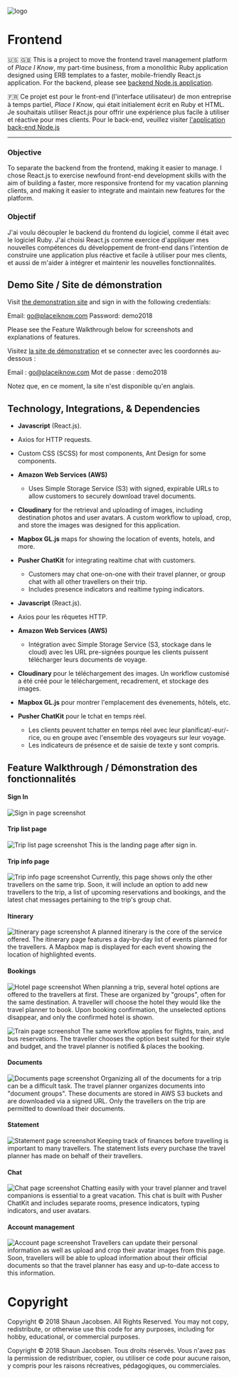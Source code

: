 ![logo](https://res.cloudinary.com/placeiknow/image/upload/c_scale,w_200/v1503588668/logo_shhvcy.png)
# Frontend
:us: :uk:
This is a project to move the frontend travel management platform of _Place I Know_, my part-time business, from a monolithic Ruby application designed using ERB templates to a faster, mobile-friendly React.js application. For the backend, please see [backend Node.js application](https://github.com/shaunjacobsen/place_i_know_backend_v2).

:fr:
Ce projet est pour le front-end (l'interface utilisateur) de mon entreprise à temps partiel, _Place I Know_, qui était initialement écrit en Ruby et HTML. Je souhaitais utiliser React.js pour offrir une expérience plus facile à utiliser et réactive pour mes clients. Pour le back-end, veuillez visiter [l'application back-end Node.js](https://github.com/shaunjacobsen/place_i_know_backend_v2)

---

### Objective
To separate the backend from the frontend, making it easier to manage. I chose React.js to exercise newfound front-end development skills with the aim of building a faster, more responsive frontend for my vacation planning clients, and making it easier to integrate and maintain new features for the platform.

### Objectif
J'ai voulu découpler le backend du frontend du logiciel, comme il était avec le logiciel Ruby. J'ai choisi React.js comme exercice d'appliquer mes nouvelles compétences du développement de front-end dans l'intention de construire une application plus réactive et facile à utiliser pour mes clients, et aussi de m'aider à intégrer et maintenir les nouvelles fonctionnalités.

## Demo Site / Site de démonstration
Visit [the demonstration site](http://http://placeiknow-frontend-staging.herokuapp.com/) and sign in with the following credentials:

Email: go@placeiknow.com
Password: demo2018

Please see the Feature Walkthrough below for screenshots and explanations of features.

Visitez [la site de démonstration](http://http://placeiknow-frontend-staging.herokuapp.com/) et se connecter avec les coordonnés au-dessous :

Email : go@placeiknow.com
Mot de passe : demo2018

Notez que, en ce moment, la site n'est disponible qu'en anglais.

## Technology, Integrations, & Dependencies
- **Javascript** (React.js).
- Axios for HTTP requests.
- Custom CSS (SCSS) for most components, Ant Design for some components.
- **Amazon Web Services (AWS)**
  - Uses Simple Storage Service (S3) with signed, expirable URLs to allow customers to securely download travel documents.
- **Cloudinary** for the retrieval and uploading of images, including destination photos and user avatars. A custom workflow to upload, crop, and store the images was designed for this application.
- **Mapbox GL.js** maps for showing the location of events, hotels, and more.
- **Pusher ChatKit** for integrating realtime chat with customers.
  - Customers may chat one-on-one with their travel planner, or group chat with all other travellers on their trip.
  - Includes presence indicators and realtime typing indicators.

- **Javascript** (React.js).
- Axios pour les rêquetes HTTP.
- **Amazon Web Services (AWS)**
  - Intégration avec Simple Storage Service (S3, stockage dans le cloud) avec les URL pre-signées pourque les clients puissent télécharger leurs documents de voyage.
- **Cloudinary** pour le téléchargement des images. Un workflow customisé a été créé pour le téléchargement, recadrement, et stockage des images.
- **Mapbox GL.js** pour montrer l'emplacement des évenements, hôtels, etc. 
- **Pusher ChatKit** pour le tchat en temps réel.
  - Les clients peuvent tchatter en temps réel avec leur planificat/-eur/-rice, ou en groupe avec l'ensemble des voyageurs sur leur voyage.
  - Les indicateurs de présence et de saisie de texte y sont compris.

## Feature Walkthrough / Démonstration des fonctionnalités
#### Sign In
![Sign in page screenshot](https://res.cloudinary.com/placeiknow/image/upload/v1527177649/demo/Sign_in.png)

#### Trip list page
![Trip list page screenshot](https://res.cloudinary.com/placeiknow/image/upload/v1527177560/demo/Main_screen.png)
This is the landing page after sign in.

#### Trip info page
![Trip info page screenshot](https://res.cloudinary.com/placeiknow/image/upload/v1527177641/demo/Trip_info.png)
Currently, this page shows only the other travellers on the same trip. Soon, it will include an option to add new travellers to the trip, a list of upcoming reservations and bookings, and the latest chat messages pertaining to the trip's group chat.

#### Itinerary
![Itinerary page screenshot](https://res.cloudinary.com/placeiknow/image/upload/v1527177688/demo/Itinerary.png)
A planned itinerary is the core of the service offered. The itinerary page features a day-by-day list of events planned for the travellers. A Mapbox map is displayed for each event showing the location of highlighted events.

#### Bookings
![Hotel page screenshot](https://res.cloudinary.com/placeiknow/image/upload/v1527177646/demo/Hotels.png)
When planning a trip, several hotel options are offered to the travellers at first. These are organized by "groups", often for the same destination. A traveller will choose the hotel they would like the travel planner to book. Upon booking confirmation, the unselected options disappear, and only the confirmed hotel is shown.

![Train page screenshot](https://res.cloudinary.com/placeiknow/image/upload/v1527177640/demo/Train.png)
The same workflow applies for flights, train, and bus reservations. The traveller chooses the option best suited for their style and budget, and the travel planner is notified & places the booking.

#### Documents
![Documents page screenshot](https://res.cloudinary.com/placeiknow/image/upload/v1527177640/demo/Documents.png)
Organizing all of the documents for a trip can be a difficult task. The travel planner organizes documents into "document groups". These documents are stored in AWS S3 buckets and are downloaded via a signed URL. Only the travellers on the trip are permitted to download their documents.

#### Statement
![Statement page screenshot](https://res.cloudinary.com/placeiknow/image/upload/v1527177641/demo/Statement.png)
Keeping track of finances before travelling is important to many travellers. The statement lists every purchase the travel planner has made on behalf of their travellers.

#### Chat
![Chat page screenshot](https://res.cloudinary.com/placeiknow/image/upload/v1527178686/demo/Chat.png)
Chatting easily with your travel planner and travel companions is essential to a great vacation. This chat is built with Pusher ChatKit and includes separate rooms, presence indicators, typing indicators, and user avatars.

#### Account management
![Account page screenshot](https://res.cloudinary.com/placeiknow/image/upload/v1527177640/demo/Account_page.png)
Travellers can update their personal information as well as upload and crop their avatar images from this page. Soon, travellers will be able to upload information about their official documents so that the travel planner has easy and up-to-date access to this information.


# Copyright
Copyright © 2018 Shaun Jacobsen. All Rights Reserved.
You may not copy, redistribute, or otherwise use this code for any purposes, including for hobby, educational, or commercial purposes.

Copyright © 2018 Shaun Jacobsen. Tous droits réservés.
Vous n'avez pas la permission de redistribuer, copier, ou utiliser ce code pour aucune raison, y compris pour les raisons récreatives, pédagogiques, ou commerciales.